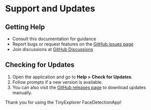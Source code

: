 # Support and Updates

## Getting Help
- Consult this documentation for guidance
- Report bugs or request features on the [GitHub issues page](https://github.com/andreifoldes/tinyexplorer-facedetectionapp/issues)
- Join discussions at [GitHub Discussions](https://github.com/andreifoldes/tinyexplorer-facedetectionapp/discussions)

## Checking for Updates
1. Open the application and go to **Help > Check for Updates**.
2. Follow prompts if a new version is available.
3. You can also visit the [GitHub releases page](https://github.com/andreifoldes/tinyexplorer-facedetectionapp/releases) to download updates manually.

Thank you for using the TinyExplorer FaceDetectionApp!
